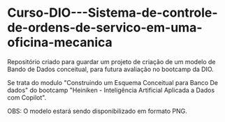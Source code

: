# Curso-DIO---Sistema-de-controle-de-ordens-de-servico-em-uma-oficina-mecanica

Repositório criado para guardar um projeto de criação de um modelo de Bando de Dados conceitual, para futura avaliação no bootcamp da DIO.

Se trata do modulo "Construindo um Esquema Conceitual para Banco De dados" do bootcamp "Heiniken - Inteligência Artificial Aplicada a Dados com Copilot".

OBS: O modelo estará sendo disponibilizado em formato PNG.
